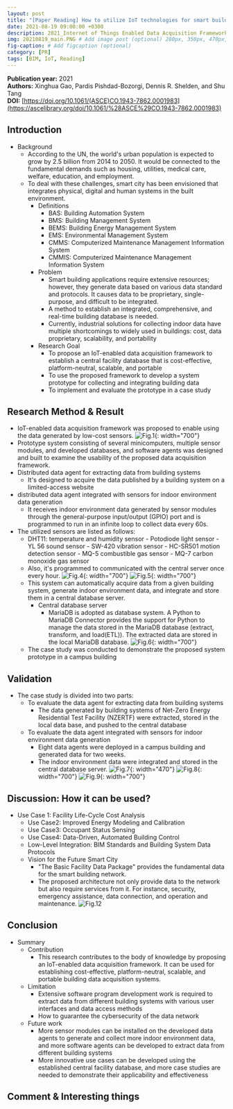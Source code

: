 ```yaml
---
layout: post
title: "[Paper Reading] How to utilize IoT technologies for smart building research and applications?"
date: 2021-08-19 09:00:00 +0300
description: 2021_Internet of Things Enabled Data Acquisition Framework for Smart Building Applications # Add post description (optional)
img: 20210819_main.PNG # Add image post (optional) 280px, 350px, 470px, 700px, 940px
fig-caption: # Add figcaption (optional)
category: [PR]
tags: [BIM, IoT, Reading]
---
```


**Publication year:** 2021 <br>
**Authors:** Xinghua Gao, Pardis Pishdad-Bozorgi, Dennis R. Shelden, and Shu Tang <br>
**DOI:** [https://doi.org/10.1061/(ASCE)CO.1943-7862.0001983](https://ascelibrary.org/doi/10.1061/%28ASCE%29CO.1943-7862.0001983)

## Introduction
- Background
  - According to the UN, the world's urban population is expected to grow by 2.5 billion from 2014 to 2050. It would be connected to the fundamental demands such as housing, utilities, medical care, welfare, education, and employment.
  - To deal with these challenges, smart city has been envisioned that integrates physical, digital and human systems in the built environment.
    - Definitions
      - BAS: Building Automation System
      - BMS: Building Management System
      - BEMS: Building Energy Management System
      - EMS: Environmental Management System
      - CMMS: Computerized Maintenance Management Information System
      - CMMIS: Computerized Maintenance Management Information System
	- Problem
      - Smart building applications require extensive resources; however, they generate data based on various data standard and protocols. It causes data to be proprietary, single-purpose, and difficult to be integrated.
      - A method to establish an integrated, comprehensive, and real-time building database is needed.
      - Currently, industrial solutions for collecting indoor data have multiple shortcomings to widely used in buildings: cost, data proprietary, scalability, and portability
	- Research Goal
      - To propose an IoT-enabled data acquisition framework to establish a central facility database that is cost-effective, platform-neutral, scalable, and portable
      - To use the proposed framework to develop a system prototype for collecting and integrating building data
      - To implement and evaluate the prototype in a case study

## Research Method & Result
  - IoT-enabled data acquisition framework was proposed to enable using the data generated by low-cost sensors.
![Fig.1]({{site.baseurl}}/assets/img/20210819/fig1.png){: width="700"}
  - Prototype system consisting of several minicomputers, multiple sensor modules, and developed databases, and software agents was designed and built to examine the usability of the proposed data acquisition framework.
  - Distributed data agent for extracting data from building systems
    - It's designed to acquire the data published by a building system on a limited-access website
  - distributed data agent integrated with sensors for indoor environment data generation
    - It receives indoor environment data generated by sensor modules through the general-purpose input/output (GPIO) port and is programmed to run in an infinite loop to collect data every 60s.
  - The utilized sensors are listed as follows:
    - DHT11: temperature and humidity sensor
			- Potodiode light sensor
			- YL 56 sound sensor
			- SW-420 vibration sensor
			- HC-SR501 motion detection sensor
			- MQ-5 combustible gas sensor
			- MQ-7 carbon monoxide gas sensor
	- Also, it's programmed to communicated with the central server once every hour.
![Fig.4]({{site.baseurl}}/assets/img/20210819_main.png){: width="700"}
![Fig.5]({{site.baseurl}}/assets/img/20210819/fig5.PNG){: width="700"}
	- This system can automatically acquire data from a given building system, generate indoor environment data, and integrate and store them in a central database server.
		- Central database server
			- MariaDB is adopted as database system. A Python to MariaDB Connector provides the support for Python to manage the data stored in the MariaDB database (extract, transform, and load(ETL)). The extracted data are stored in the local MariaDB database.
![Fig.6]({{site.baseurl}}/assets/img/20210819/fig6.PNG){: width="700"}
	- The case study was conducted to demonstrate the proposed system prototype in a campus building

## Validation
  - The case study is divided into two parts:
  	- To evaluate the data agent for extracting data from building systems
		- The data generated by building systems of Net-Zero Energy Residential Test Facility (NZERTF) were extracted, stored in the local data base, and pushed to the central database
	- To evaluate the data agent integrated with sensors for indoor environment data generation
		- Eight data agents were deployed in a campus building and generated data for two weeks.
		- The indoor environment data were integrated and stored in the central database server.
![Fig.7]({{site.baseurl}}/assets/img/20210819/fig7.PNG){: width="470"}
![Fig.8]({{site.baseurl}}/assets/img/20210819/fig8.PNG){: width="700"}
![Fig.9]({{site.baseurl}}/assets/img/20210819/fig9.PNG){: width="700"}

## Discussion: How it can be used?
  - Use Case 1: Facility Life-Cycle Cost Analysis
	- Use Case2: Improved Energy Modeling and Calibration
	- Use Case3: Occupant Status Sensing
	- Use Case4: Data-Driven, Automated Building Control
	- Low-Level Integration: BIM Standards and Building System Data Protocols
	- Vision for the Future Smart City
		- "The Basic Facility Data Package" provides the fundamental data for the smart building network.
		- The proposed architecture not only provide data to the network but also require services from it. For instance, security, emergency assistance, data connection, and operation and maintenance.
![Fig.12]({{site.baseurl}}/assets/img/20210819/fig12.PNG)

## Conclusion
  - Summary
	- Contribution
		- This research contributes to the body of knowledge by proposing an IoT-enabled data acquisition framework. It can be used for establishing cost-effective, platform-neutral, scalable, and portable building data acquisition systems.
	- Limitation
		- Extensive software program development work is required to extract data from different building systems with various user interfaces and data access methods
		- How to guarantee the cybersecurity of the data network
	- Future work
		- More sensor modules can be installed on the developed data agents to generate and collect more indoor environment data, and more software agents can be developed to extract data from different building systems
		- More innovative use cases can be developed using the established central facility database, and more case studies are needed to demonstrate their applicability and effectiveness

## Comment & Interesting things
